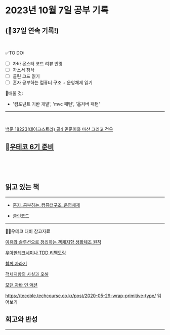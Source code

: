# 2023년 10월 7일 공부 기록 
## (🚀37일 연속 기록!)

<br>

✅TO DO: 
- [ ] 자바 몬스터 코드 리뷰 반영
- [ ] 자소서 첨삭
- [ ] 클린 코드 읽기
- [ ] 혼자 공부하는 컴퓨터 구조 + 운영체제 읽기

💭배울 것:
- '컴포넌트 기반 개발', 'mvc 패턴', '옵저버 패턴' 
---

<br>

[백준 18223(데이크스트라) 골4 민준이와 마산 그리고 건우](..%2F..%2F..%2FAlgorithm%2FSolvedProblem%2F%EB%8D%B0%EC%9D%B4%ED%81%AC%EC%8A%A4%ED%8A%B8%EB%9D%BC%2F18223%2F18223.md)

## 🙏[우테코 6기 준비](../../../우아한테크코스/우테코_6기_준비/우테코_6기_준비.md)

<br><br><br>

## 읽고 있는 책

---
- [혼자_공부하는_컴퓨터구조_운영체제](..%2F..%2F..%2F%EB%8F%85%EC%84%9C%2F%EC%9A%B4%EC%98%81%EC%B2%B4%EC%A0%9C%2F%ED%98%BC%EC%9E%90_%EA%B3%B5%EB%B6%80%ED%95%98%EB%8A%94_%EC%BB%B4%ED%93%A8%ED%84%B0%EA%B5%AC%EC%A1%B0_%EC%9A%B4%EC%98%81%EC%B2%B4%EC%A0%9C%2F%ED%98%BC%EC%9E%90_%EA%B3%B5%EB%B6%80%ED%95%98%EB%8A%94_%EC%BB%B4%ED%93%A8%ED%84%B0%EA%B5%AC%EC%A1%B0_%EC%9A%B4%EC%98%81%EC%B2%B4%EC%A0%9C.md)

- [클린코드](..%2F..%2F..%2F%EB%8F%85%EC%84%9C%2F%EB%B0%A9%EB%B2%95%EB%A1%A0%2F%ED%81%B4%EB%A6%B0%EC%BD%94%EB%93%9C%2F%ED%81%B4%EB%A6%B0%EC%BD%94%EB%93%9C.md)

---
🧑‍💻우테코 대비 참고자료

[이유와 솔루션으로 정리하는 객체지향 생활체조 원칙](..%2F..%2F..%2FOOP%2F%EC%9D%B4%EC%9C%A0%EC%99%80_%EC%86%94%EB%A3%A8%EC%85%98%EC%9C%BC%EB%A1%9C_%EC%A0%95%EB%A6%AC%ED%95%98%EB%8A%94_%EA%B0%9D%EC%B2%B4%EC%A7%80%ED%96%A5_%EC%83%9D%ED%99%9C%EC%B2%B4%EC%A1%B0_%EC%9B%90%EC%B9%99.md)

[우아한테크세미나 TDD 리팩토링](..%2F..%2F..%2F%EC%9A%B0%EC%95%84%ED%95%9C%ED%85%8C%ED%81%AC%EC%BD%94%EC%8A%A4%2F%EC%9A%B0%ED%85%8C%EC%BD%94_6%EA%B8%B0_%EC%A4%80%EB%B9%84%2F%EC%9A%B0%EC%95%84%ED%95%9C%ED%85%8C%ED%81%AC%EC%84%B8%EB%AF%B8%EB%82%98%2FTDD%EB%A6%AC%ED%8C%A9%ED%86%A0%EB%A7%81%2F%EC%9A%B0%EC%95%84%ED%95%9C%ED%85%8C%ED%81%AC%EC%84%B8%EB%AF%B8%EB%82%98_TDD_%EB%A6%AC%ED%8C%A9%ED%86%A0%EB%A7%81.md)

[함께 자라기](..%2F..%2F..%2FCS%28ComputerScience%29%2F%EA%B0%9C%EB%B0%9C%EB%B0%A9%EB%B2%95%EB%A1%A0%2F%EC%95%A0%EC%9E%90%EC%9D%BC%2F%ED%95%A8%EA%BB%98_%EC%9E%90%EB%9D%BC%EA%B8%B0%2F%ED%95%A8%EA%BB%98_%EC%9E%90%EB%9D%BC%EA%B8%B0.md)

[객체지향의 사실과 오해](..%2F..%2F..%2FOOP%2F%EA%B0%9D%EC%B2%B4%EC%A7%80%ED%96%A5%EC%9D%98_%EC%82%AC%EC%8B%A4%EA%B3%BC_%EC%98%A4%ED%95%B4%2F%EA%B0%9D%EC%B2%B4%EC%A7%80%ED%96%A5%EC%9D%98_%EC%82%AC%EC%8B%A4%EA%B3%BC_%EC%98%A4%ED%95%B4.md)

[모던 자바 인 액션](..%2F..%2F..%2FJava%2FModernJavaInAction%2FModernJavaInAction.md)

https://tecoble.techcourse.co.kr/post/2020-05-29-wrap-primitive-type/
읽어보기

## 회고와 반성

---
